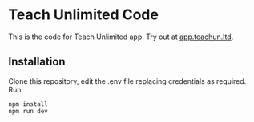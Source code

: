 # Teach Unlimited Code
This is the code for Teach Unlimited app. Try out at [app.teachun.ltd](https://app.teachun.ltd).

## Installation
Clone this repository, edit the .env file replacing credentials as required.
Run
```console
npm install
npm run dev
```
